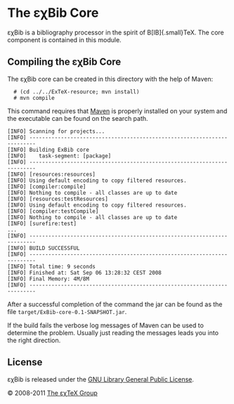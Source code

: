 

The εχBib Core
==============

εχBib is a bibliography processor in the spirit of
B[IB]{.small}TeX. The core component is contained in this
module.

Compiling the εχBib Core
------------------------

The εχBib core can be created in this directory with the help of Maven:

      # (cd ../../ExTeX-resource; mvn install)
      # mvn compile

This command requires that [Maven](http://maven.apache.org) is properly
installed on your system and the executable can be found on the search
path.

``` {.output}
[INFO] Scanning for projects...
[INFO] ------------------------------------------------------------------------
[INFO] Building ExBib core
[INFO]    task-segment: [package]
[INFO] ------------------------------------------------------------------------
[INFO] [resources:resources]
[INFO] Using default encoding to copy filtered resources.
[INFO] [compiler:compile]
[INFO] Nothing to compile - all classes are up to date
[INFO] [resources:testResources]
[INFO] Using default encoding to copy filtered resources.
[INFO] [compiler:testCompile]
[INFO] Nothing to compile - all classes are up to date
[INFO] [surefire:test]
...
[INFO] ------------------------------------------------------------------------
[INFO] BUILD SUCCESSFUL
[INFO] ------------------------------------------------------------------------
[INFO] Total time: 9 seconds
[INFO] Finished at: Sat Sep 06 13:28:32 CEST 2008
[INFO] Final Memory: 4M/8M
[INFO] ------------------------------------------------------------------------
```

After a successful completion of the command the jar can be found as the
file `target/ExBib-core-0.1-SNAPSHOT.jar`.

If the build fails the verbose log messages of Maven can be used to
determine the problem. Usually just reading the messages leads you into
the right direction.

License
-------

εχBib is released under the [GNU Library General Public
License](LICENSE.html).

© 2008-2011 [The εχTeX Group](mailto:extex@dante.de)
